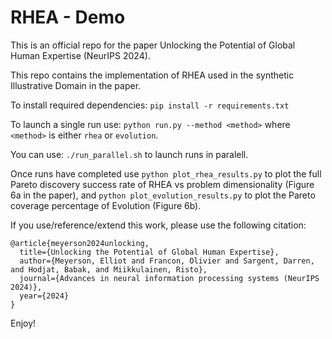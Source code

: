 # RHEA - Demo

This is an official repo for the paper Unlocking the Potential of Global Human Expertise (NeurIPS 2024).

This repo contains the implementation of RHEA used in the synthetic Illustrative Domain in the paper.

To install required dependencies: `pip install -r requirements.txt`

To launch a single run use: `python run.py --method <method>` where `<method>` is either `rhea` or `evolution`.

You can use: `./run_parallel.sh` to launch runs in paralell.

Once runs have completed use `python plot_rhea_results.py` to plot the full Pareto discovery success rate of RHEA vs problem dimensionality (Figure 6a in the paper), and `python plot_evolution_results.py` to plot the Pareto coverage percentage of Evolution (Figure 6b).

If you use/reference/extend this work, please use the following citation:

```
@article{meyerson2024unlocking,
  title={Unlocking the Potential of Global Human Expertise},
  author={Meyerson, Elliot and Francon, Olivier and Sargent, Darren, and Hodjat, Babak, and Miikkulainen, Risto},
  journal={Advances in neural information processing systems (NeurIPS 2024)},
  year={2024}
}
```

Enjoy!
